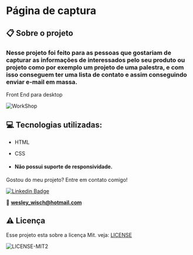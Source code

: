 # Página de captura

  ## 📋 Sobre o projeto

### Nesse projeto foi feito para as pessoas que gostariam de capturar as informações de interessados pelo seu produto ou projeto como por exemplo um projeto de uma palestra, e com isso conseguem ter uma lista de contato e assim conseguindo enviar e-mail em massa.

  
Front End para desktop

![WorkShop](https://user-images.githubusercontent.com/79159487/114699198-fb2acb00-9ced-11eb-8a87-49fa7b38659f.png)
 
 ## 💻 Tecnologias utilizadas:

- HTML

- CSS
  

-  #### Não possui suporte de responsividade.

  Gostou do meu projeto? Entre em contato comigo!

[![Linkedin Badge](https://img.shields.io/badge/-LinkedIn-blue?style=flat-square&logo=Linkedin&logoColor=white&link=https://www.linkedin.com/in/wesley-wisch/)](https://www.linkedin.com/in/wesley-wisch/)

📧 **[wesley_wisch@hotmail.com](mailto:wesley_wisch@hotmail.com)**

##  ⚠️  Licença
Esse projeto esta sobre a licença Mit. veja: [LICENSE](https://github.com/wesleywisch/Repositorio-HTML-CSS-JavaScript/blob/main/LICENSE)

![LICENSE-MIT2](https://user-images.githubusercontent.com/79159487/114733599-7c478980-9d11-11eb-98da-262603bc1c13.png)